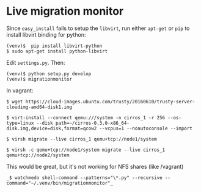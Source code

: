 # Live migration monitor

Since `easy_install` fails to setup the `libvirt`, run either `apt-get` or `pip` to install libvirt binding for python:

    (venv)$  pip install libvirt-python
    $ sudo apt-get install python-libvirt

Edit `settings.py`.
Then:

    (venv)$ python setup.py develop
    (venv)$ migrationmonitor

In vagrant:
	
	$ wget https://cloud-images.ubuntu.com/trusty/20160610/trusty-server-cloudimg-amd64-disk1.img

    $ virt-install --connect qemu:///system -n cirros_1 -r 256 --os-type=linux --disk path=~/cirros-0.3.0-x86_64-disk.img,device=disk,format=qcow2 --vcpus=1 --noautoconsole --import

    $ virsh migrate --live cirros_1 qemu+tcp://node1/system

    $ virsh -c qemu+tcp://node1/system migrate --live cirros_1 qemu+tcp://node2/system

This would be great, but it's not working for NFS shares (like /vagrant)

    _$ watchmedo shell-command --patterns="\*.py" --recursive --command="~/.venv/bin/migrationmonitor"_
